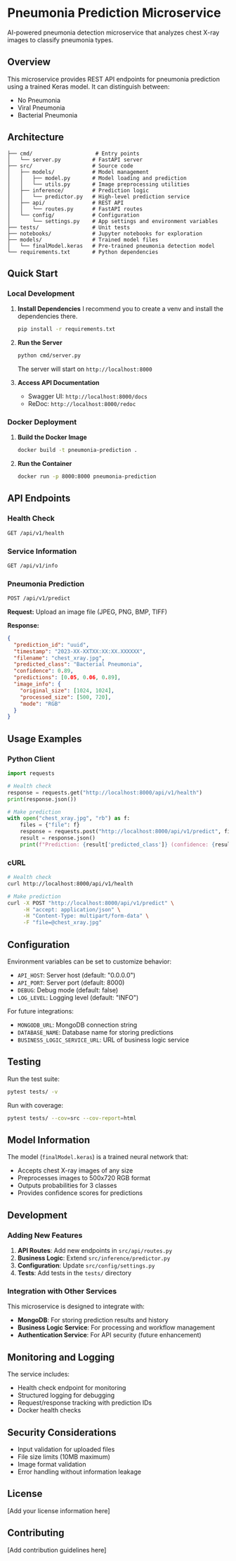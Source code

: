 # Pneumonia Prediction Microservice

AI-powered pneumonia detection microservice that analyzes chest X-ray images to classify pneumonia types.

## Overview

This microservice provides REST API endpoints for pneumonia prediction using a trained Keras model. It can distinguish between:
- No Pneumonia
- Viral Pneumonia 
- Bacterial Pneumonia

## Architecture

```
├── cmd/                    # Entry points
│   └── server.py          # FastAPI server
├── src/                   # Source code
│   ├── models/            # Model management
│   │   ├── model.py       # Model loading and prediction
│   │   └── utils.py       # Image preprocessing utilities
│   ├── inference/         # Prediction logic
│   │   └── predictor.py   # High-level prediction service
│   ├── api/               # REST API
│   │   └── routes.py      # FastAPI routes
│   └── config/            # Configuration
│       └── settings.py    # App settings and environment variables
├── tests/                 # Unit tests
├── notebooks/             # Jupyter notebooks for exploration
├── models/                # Trained model files
│   └── finalModel.keras   # Pre-trained pneumonia detection model
└── requirements.txt       # Python dependencies
```

## Quick Start

### Local Development

1. **Install Dependencies**
I recommend you to create a venv and install the dependencies there.
   ```bash
   pip install -r requirements.txt
   ```

2. **Run the Server**
   ```bash
   python cmd/server.py
   ```
   
   The server will start on `http://localhost:8000`

3. **Access API Documentation**
   - Swagger UI: `http://localhost:8000/docs`
   - ReDoc: `http://localhost:8000/redoc`

### Docker Deployment

1. **Build the Docker Image**
   ```bash
   docker build -t pneumonia-prediction .
   ```

2. **Run the Container**
   ```bash
   docker run -p 8000:8000 pneumonia-prediction
   ```

## API Endpoints

### Health Check
```bash
GET /api/v1/health
```

### Service Information
```bash
GET /api/v1/info
```

### Pneumonia Prediction
```bash
POST /api/v1/predict
```

**Request:** Upload an image file (JPEG, PNG, BMP, TIFF)

**Response:**
```json
{
  "prediction_id": "uuid",
  "timestamp": "2023-XX-XXTXX:XX:XX.XXXXXX",
  "filename": "chest_xray.jpg",
  "predicted_class": "Bacterial Pneumonia",
  "confidence": 0.89,
  "predictions": [0.05, 0.06, 0.89],
  "image_info": {
    "original_size": [1024, 1024],
    "processed_size": [500, 720],
    "mode": "RGB"
  }
}
```

## Usage Examples

### Python Client
```python
import requests

# Health check
response = requests.get("http://localhost:8000/api/v1/health")
print(response.json())

# Make prediction
with open("chest_xray.jpg", "rb") as f:
    files = {"file": f}
    response = requests.post("http://localhost:8000/api/v1/predict", files=files)
    result = response.json()
    print(f"Prediction: {result['predicted_class']} (confidence: {result['confidence']:.2f})")
```

### cURL
```bash
# Health check
curl http://localhost:8000/api/v1/health

# Make prediction
curl -X POST "http://localhost:8000/api/v1/predict" \
     -H "accept: application/json" \
     -H "Content-Type: multipart/form-data" \
     -F "file=@chest_xray.jpg"
```

## Configuration

Environment variables can be set to customize behavior:

- `API_HOST`: Server host (default: "0.0.0.0")
- `API_PORT`: Server port (default: 8000) 
- `DEBUG`: Debug mode (default: false)
- `LOG_LEVEL`: Logging level (default: "INFO")

For future integrations:
- `MONGODB_URL`: MongoDB connection string
- `DATABASE_NAME`: Database name for storing predictions
- `BUSINESS_LOGIC_SERVICE_URL`: URL of business logic service

## Testing

Run the test suite:

```bash
pytest tests/ -v
```

Run with coverage:
```bash
pytest tests/ --cov=src --cov-report=html
```

## Model Information

The model (`finalModel.keras`) is a trained neural network that:
- Accepts chest X-ray images of any size
- Preprocesses images to 500x720 RGB format
- Outputs probabilities for 3 classes
- Provides confidence scores for predictions

## Development

### Adding New Features

1. **API Routes**: Add new endpoints in `src/api/routes.py`
2. **Business Logic**: Extend `src/inference/predictor.py`
3. **Configuration**: Update `src/config/settings.py`
4. **Tests**: Add tests in the `tests/` directory

### Integration with Other Services

This microservice is designed to integrate with:
- **MongoDB**: For storing prediction results and history
- **Business Logic Service**: For processing and workflow management
- **Authentication Service**: For API security (future enhancement)

## Monitoring and Logging

The service includes:
- Health check endpoint for monitoring
- Structured logging for debugging
- Request/response tracking with prediction IDs
- Docker health checks

## Security Considerations

- Input validation for uploaded files
- File size limits (10MB maximum)
- Image format validation
- Error handling without information leakage

## License

[Add your license information here]

## Contributing

[Add contribution guidelines here]